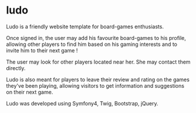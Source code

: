 # ludo

Ludo is a friendly website template for board-games enthusiasts. 

Once signed in, the user may add his favourite board-games to his profile, allowing other players to find him based on his gaming interests 
and to invite him to their next game !

The user may look for other players located near her. She may contact them directly.

Ludo is also meant for players to leave their review and rating on the games they've been playing, allowing visitors to get information and 
suggestions on their next game. 

Ludo was developed using Symfony4, Twig, Bootstrap, jQuery.

